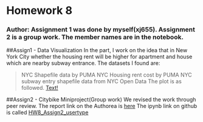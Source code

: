 # Homework 8
### Author: Assignment 1 was done by myself(xj655). Assignment 2 is a group work. The member names are in the notebook.
##Assign1 - Data Visualization
In the part, I work on the idea that in New York City whether the housing rent will be higher for apartment and house which are nearby subway entrance.
The datasets I found are:
> NYC Shapefile data by PUMA
> NYC Housing rent cost by PUMA
> NYC subway entry shapefile data from NYC Open Data
The plot is as followed.
[Text!](visualization.png)

##Assign2 - Citybike Miniproject(Group work)
We revised the work through peer review.
The report link on the Authorea is [here](https://www.authorea.com/335330/4EtIitYhi3WEEaJm7pPBjA)
The ipynb link on github is called [HW8_Assign2_usertype](HW8_Assignment2_Citibikes_Usertype.ipynb)